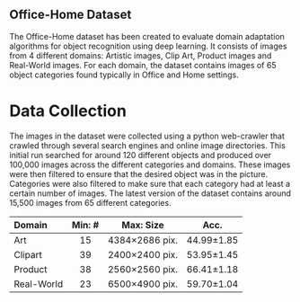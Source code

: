 ## Office-Home Dataset
The Office-Home dataset has been created to evaluate domain adaptation algorithms for object recognition using deep learning. It consists of images from 4 different domains: Artistic images, Clip Art, Product images and Real-World images. For each domain, the dataset contains images of 65 object categories found typically in Office and Home settings.

# Data Collection
The images in the dataset were collected using a python web-crawler that crawled through several search engines and online image directories. This initial run searched for around 120 different objects and produced over 100,000 images across the different categories and domains. These images were then filtered to ensure that the desired object was in the picture. Categories were also filtered to make sure that each category had at least a certain number of images. The latest version of the dataset contains around 15,500 images from 65 different categories.

| Domain     | Min: # |Max: Size              |  Acc.         |
| :--------- |:------:|:---------------------:|:-------------:|
| Art        | 15     | 4384$\times$2686 pix. |44.99$\pm$1.85 |
| Clipart    | 39     | 2400$\times$2400 pix. |53.95$\pm$1.45 |
| Product    | 38     | 2560$\times$2560 pix. |66.41$\pm$1.18 |
| Real-World | 23     | 6500$\times$4900 pix. |59.70$\pm$1.04 |
